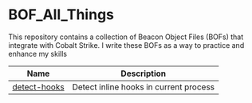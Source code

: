 # BOF_All_Things
This repository contains a collection of Beacon Object Files (BOFs) that integrate with Cobalt Strike.
I write these BOFs as a way to practice and enhance my skills

| Name  | Description |
| ------------- | ------------- |
| [detect-hooks](https://github.com/Patrick0x41/BOF_All_Things/tree/main/Detect%20Hooks)  | Detect inline hooks in current process  |
 
